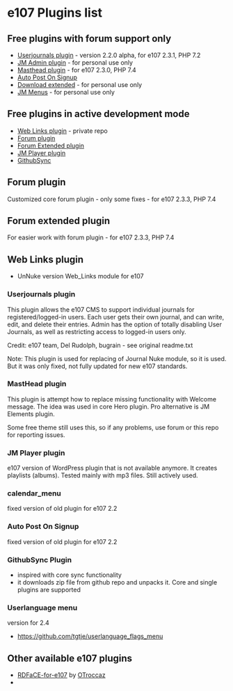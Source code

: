 # e107 Plugins list


## Free plugins with forum support only 

* [Userjournals plugin](https://github.com/e107-plugins/userjournals) - version 2.2.0 alpha, for e107 2.3.1, PHP 7.2  
* [JM Admin plugin](https://github.com/e107-plugins/jmadmin) - for personal use only
* [Masthead plugin](https://github.com/e107-plugins/masthead) - for e107 2.3.0, PHP 7.4 
* [Auto Post On Signup](https://github.com/Jimako-e107-plugins/apos)
* [Download extended](https://github.com/Jimako-e107-plugins/download_extended)  - for personal use only
* [JM Menus](https://github.com/Jimako-e107-plugins/jmmenus)  - for personal use only




## Free plugins in active development mode 

* [Web Links plugin](https://github.com/Jimako-e107-plugins/web_links) - private repo
* [Forum plugin](https://github.com/Jimako-e107-plugins/forum)
* [Forum Extended plugin](https://github.com/Jimako-e107-plugins/forum_extended)
* [JM Player plugin](https://github.com/Jimako-e107-plugins/jm_jplayer)
* [GithubSync](https://github.com/Jimako-e107-plugins/githubSync)


## Forum plugin

Customized core forum plugin - only some fixes - for e107 2.3.3, PHP 7.4  

## Forum extended plugin

For easier work with forum plugin - for e107 2.3.3, PHP 7.4  

## Web Links plugin

- UnNuke version Web_Links module for e107

### Userjournals plugin

This plugin allows the e107 CMS to support individual journals for
registered/logged-in users. Each user gets their own journal, and
can write, edit, and delete their entries. Admin has the option of
totally disabling User Journals, as well as restricting access to
logged-in users only.

Credit: e107 team, Del Rudolph, bugrain - see original readme.txt

Note: This plugin is used for replacing of Journal Nuke module, so it is used. But it was only fixed, not fully updated for new e107 standards. 

###  MastHead plugin

This plugin is attempt how to replace missing functionality with Welcome message. The idea was used in core Hero plugin. Pro alternative is JM Elements plugin.

Some free theme still uses this, so if any problems, use forum or this repo for reporting issues.

###  JM Player plugin

e107 version of WordPress plugin that is not available anymore. It creates playlists (albums). Tested mainly with mp3 files. Still actively used. 
 
### calendar_menu

fixed version of old plugin for e107 2.2

### Auto Post On Signup

fixed version of old plugin for e107 2.2

### GithubSync Plugin
- inspired with core sync functionality
- it downloads zip file from github repo and unpacks it. Core and single plugins are supported

### Userlanguage menu 
version for 2.4
- https://github.com/tgtje/userlanguage_flags_menu

## Other available e107 plugins
* [RDFaCE-for-e107](https://github.com/OTroccaz/RDFaCE-for-e107)  by  [OTroccaz](https://github.com/OTroccaz)
* 


